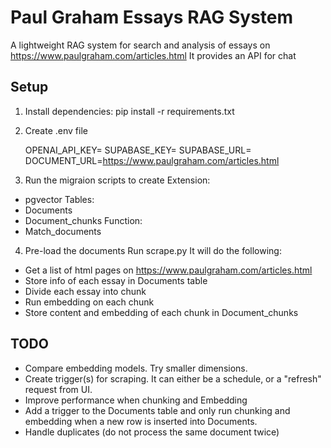 # Paul Graham Essays RAG System

A lightweight RAG system for search and analysis of essays on https://www.paulgraham.com/articles.html
It provides an API for chat  

## Setup

1. Install dependencies:
pip install -r requirements.txt

2. Create .env file
   
     OPENAI_API_KEY=
     SUPABASE_KEY=
     SUPABASE_URL=
     DOCUMENT_URL=https://www.paulgraham.com/articles.html
     
3. Run the migraion scripts to create
Extension:
* pgvector
Tables:
* Documents
* Document_chunks
Function:
* Match_documents
  
4. Pre-load the documents
Run scrape.py
It will do the following:
* Get a list of html pages on https://www.paulgraham.com/articles.html
* Store info of each essay in Documents table
* Divide each essay into chunk
* Run embedding on each chunk
* Store content and embedding of each chunk in Document_chunks

## TODO
* Compare embedding models. Try smaller dimensions.
* Create trigger(s) for scraping. It can either be a schedule, or a "refresh" request from UI.
* Improve performance when chunking and Embedding
* Add a trigger to the Documents table and only run chunking and embedding when a new row is inserted into Documents.
* Handle duplicates (do not process the same document twice)

